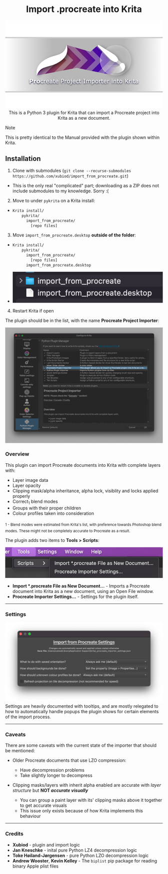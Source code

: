 <div align="center">
  <h1>Import .procreate into Krita</h1>
  <img src="/docs/splash.png" alt="Project splash" />
  <br/>
This is a Python 3 plugin for Krita that can import a Procreate project into Krita
as a new document.
</div>

> [!NOTE]
> This is pretty identical to the Manual provided with the plugin shown within Krita.

## Installation

1. Clone with submodules (`git clone --recurse-submodules https://github.com/xubiod/import_from_procreate.git`)
  - This is the only real "complicated" part; downloading as a ZIP does not include submodules to my knowledge. Sorry :(
2. Move to under `pykrita` on a Krita install:
  - ```
    Krita install/
        pykrita/
          import_from_procreate/
            [repo files]
    ```
3. Move `import_from_procreate.desktop` **outside of the folder**:
  - ```
    Krita install/
        pykrita/
          import_from_procreate/
            [repo files]
          import_from_procreate.desktop
    ```
  - ![File list](/docs/file_list.png)
4. Restart Krita if open

The plugin should be in the list, with the name **Procreate Project Importer**:

![Plugin list](/docs/plugin_list.png)

### Overview

This plugin can import Procreate documents into Krita with complete layers with:
- Layer image data
- Layer opacity
- Clipping mask/alpha inheritance, alpha lock, visiblity and locks applied properly
- Correct<sub>1</sub> blend modes
- Groups with their proper children
- Colour profiles taken into consideration

<sub>1 - Blend modes were estimated from Krita's list, with preference towards
Photoshop blend modes. These might not be completely accurate to Procreate as a
result.</sub>

The plugin adds two items to **Tools > Scripts**:

![Menu items](/docs/menu_items.png)

- **Import \*.procreate File as New Document...** - Imports a Procreate document into Krita as a new document, using an Open File window.
- **Procreate Importer Settings...** - Settings for the plugin itself.

---

### Settings

![Settings dialog](/docs/settings.png)
Settings are heavily documented with tooltips, and are mostly relegated to how to automatically handle popups the plugin shows for certain elements of the import process.

---

### Caveats

There are some caveats with the current state of the importer that should be mentioned:

- Older Procreate documents that use LZO compression:
  - Have decompression problems
  - Take slightly longer to decompress
  
- Clipping masks/layers with inherit alpha enabled are accurate with *layer structure* but **NOT _accurate visually_**
    - You can group a paint layer with its' clipping masks above it together to get accurate visuals
    - This issue only exists because of how Krita implements this behaviour

---

### Credits

- **Xubiod** - plugin and import logic
- **Jan Kneschke** - inital pure Python LZ4 decompression logic
- **Toke Høiland-Jørgensen** - pure Python LZO decompression logic
- **Andrew Wooster**, **Kevin Kelley** - The `biplist` pip package for reading binary Apple plist files
    
